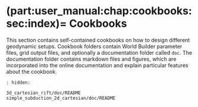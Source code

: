 (part:user_manual:chap:cookbooks:sec:index)=
Cookbooks
======================

This section contains self-contained cookbooks on how to design different geodynamic setups. Cookbook folders contain World Builder parameter files, grid output files, and optionally a documentation folder called `doc`. The documentation folder contains markdown files and figures, which are incorporated into the online documentation and explain particular features about the cookbook.


```{toctree}
: hidden:

3d_cartesian_rift/doc/README
simple_subduction_2d_cartesian/doc/README
```
